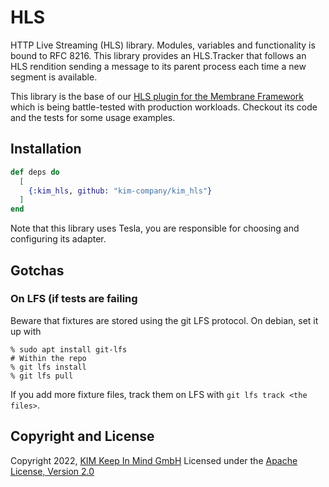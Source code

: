 # HLS
HTTP Live Streaming (HLS) library. Modules, variables and functionality is
bound to RFC 8216. This library provides an HLS.Tracker that follows an HLS
rendition sending a message to its parent process each time a new segment is
available.

This library is the base of our [HLS plugin for the Membrane
Framework](https://github.com/kim-company/membrane_hls_plugin) which is being
battle-tested with production workloads. Checkout its code and the tests for
some usage examples.

## Installation
```elixir
def deps do
  [
    {:kim_hls, github: "kim-company/kim_hls"}
  ]
end
```

Note that this library uses Tesla, you are responsible for choosing and
configuring its adapter.

## Gotchas
### On LFS (if tests are failing
Beware that fixtures are stored using the git LFS protocol. On debian, set it up
with
```
% sudo apt install git-lfs
# Within the repo
% git lfs install
% git lfs pull
```

If you add more fixture files, track them on LFS with `git lfs track <the
files>`.

## Copyright and License
Copyright 2022, [KIM Keep In Mind GmbH](https://www.keepinmind.info/)
Licensed under the [Apache License, Version 2.0](LICENSE)
